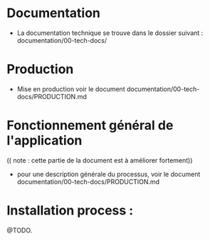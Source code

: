 
# Documentation 

* La documentation technique se trouve dans le dossier suivant : documentation/00-tech-docs/

# Production 

* Mise en production voir le document documentation/00-tech-docs/PRODUCTION.md

# Fonctionnement général de l'application

(( note : cette partie de la document est à améliorer fortement))

* pour une description générale du processus, voir le document documentation/00-tech-docs/PRODUCTION.md

# Installation process : 

@TODO.






